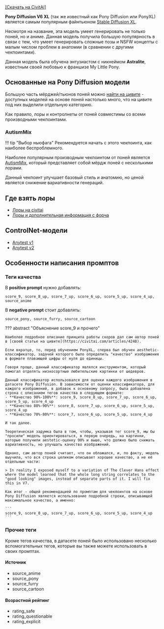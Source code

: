 [[Скачать на CivitAI]](https://civitai.com/models/257749/pony-diffusion-v6-xl)

**Pony Diffusion V6 XL** (так же известный как Pony Diffusion или PonyXL) является самым популярным файнтьюном [Stable Diffusion XL](./stable-diffusion-xl.md).

Несмотря на название, эта модель умеет генерировать не только поней, но и аниме. Данная модель получила большую популярность в связи с тем, что умеет генерировать сложные позы и NSFW концепты с малым числом проблем в анатомии (в сравнении с другими чекпоинтами).

Данная модель была обучена энтузиастом с никнеймом **Astralite**, известным своей любовью к франшизе My Little Pony.

## Основанные на Pony Diffusion модели
Большую часть мёрджей/тьюнов поней можно [найти на цивите](https://civitai.com/search/models?baseModel=Pony&modelType=Checkpoint&sortBy=models_v9) - доступных моделей на основе поней настолько много, что на цивите под них выделили отдельную категорию.

Как правило, лоры и контролнеты от поней совместимы со всеми производными чекпоинтами.

### AutismMix
!!! tip "Выбор ньюфага"
    Рекомендуется начать с этого чекпоинта, как наиболее беспроблемного.

Наиболее популярным производным чекпоинтом от поней является [AutismMix](https://civitai.com/models/288584/autismmix-sdxl), который представляет собой мёрдж поней с несколькими лорами.

Данный чекпоинт улучшает базовый стиль и анатомию, но ценой является снижение вариативности генераций.

## Где взять лоры
- [Лоры на civitai](https://civitai.com/search/models?baseModel=Pony&modelType=LORA&sortBy=models_v9)
- [Лоры и дополнительная информация с форча](https://rentry.org/ponyxl_loras_n_stuff)

## ControlNet-модели
- [Anytest v1](https://huggingface.co/2vXpSwA7/iroiro-lora/tree/main/test_controlnet)
- [Anytest v2](https://huggingface.co/2vXpSwA7/iroiro-lora/tree/main/test_controlnet2)

## Особенности написания промптов
### Теги качества
В **positive prompt** нужно добавлять:
```
score_9, score_8_up, score_7_up, score_6_up, score_5_up, score_4_up, source_anime
```

В **negative prompt** стоит добавлять:
```
source_pony, source_furry, source_cartoon
```

??? abstract "Объяснение score_9 и прочего"

    Наиболее подробное описание принципа работы скоров дал сам автор поней в [своей статье на цивите](https://civitai.com/articles/4248).

    Если вкратце, то, перед обучением PonyXL, сперва был обучен aesthetic-классификатор, задачей которого было определить "качество" изображения в формате плавающей цифры от нуля до единицы.

    Говоря проще, данный классификатор являлся инструментом, который помогал отделять низкосортные любительские картинки от шедевров.

    Данный классификатор использовался для оценки каждого изображения в датасете Pony Diffusion. В зависимости от оценки классификатора, для каждого изображений, в добавок к основному запросу, была добавлена строка с описанием тегов качества в следующем формате:  
    - **Качество 90%-100%**: score_9, score_8_up, score_7_up, score_6_up, score_5_up, score_4_up  
    - **Качество 80%-90%**: score_8, score_7_up, score_6_up, score_5_up, score_4_up  
    - **Качество 70%-80%**: score_7, score_6_up, score_5_up, score_4_up  
      
    И так далее.  
      
    Теоретическая задумка была в том, чтобы, указывая тег score_9, мы бы "просили" модель ориентироваться, в первую очередь, на картинки, которые получили aestetic-оценку 90% и выше, что должно было снижать вариативность, но улучшать качество изображений.
      
    Однако, сам автор поней считает, что он облажался, и, по факту, модель выучила, что вся строка целиком описывает хорошее качество, а не её отдельные части:  

    > In reality I exposed myself to a variation of The Clever Hans effect where the model learned that the whole long string correlates to the "good looking" images, instead of separate parts of it. I will fix this in V7.  
      
    Как итог - общей рекомендацией по промптам для чекпоинтов на основе Pony Diffusion является использование подробной строки, описывающей максимальное качество, а именно:

    ```
    score_9, score_8_up, score_7_up, score_6_up, score_5_up, score_4_up
    ```

### Прочие теги
Кроме тегов качества, в датасете поней было использовано несколько вспомогательных тегов, которые вы также можете использовать в своих промптах.

#### Источник
- source_anime  
- source_pony  
- source_furry  
- source_cartoon  

#### Возрастной рейтинг
- rating_safe  
- rating_questionable  
- rating_explicit  
